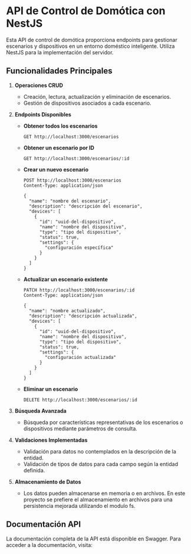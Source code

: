 # API de Control de Domótica con NestJS

Esta API de control de domótica proporciona endpoints para gestionar escenarios y dispositivos en un entorno doméstico inteligente. Utiliza NestJS para la implementación del servidor.

## Funcionalidades Principales

1. **Operaciones CRUD**
   - Creación, lectura, actualización y eliminación de escenarios.
   - Gestión de dispositivos asociados a cada escenario.

2. **Endpoints Disponibles**

   - **Obtener todos los escenarios**
     ```
     GET http://localhost:3000/escenarios
     ```

   - **Obtener un escenario por ID**
     ```
     GET http://localhost:3000/escenarios/:id
     ```

   - **Crear un nuevo escenario**
     ```
     POST http://localhost:3000/escenarios
     Content-Type: application/json

     {
       "name": "nombre del escenario",
       "description": "descripción del escenario",
       "devices": [
         {
           "id": "uuid-del-dispositivo",
           "name": "nombre del dispositivo",
           "type": "tipo del dispositivo",
           "status": true,
           "settings": {
             "configuración específica"
           }
         }
       ]
     }
     ```

   - **Actualizar un escenario existente**
     ```
     PATCH http://localhost:3000/escenarios/:id
     Content-Type: application/json

     {
       "name": "nombre actualizado",
       "description": "descripción actualizada",
       "devices": [
         {
           "id": "uuid-del-dispositivo",
           "name": "nombre del dispositivo",
           "type": "tipo del dispositivo",
           "status": true,
           "settings": {
             "configuración actualizada"
           }
         }
       ]
     }
     ```

   - **Eliminar un escenario**
     ```
     DELETE http://localhost:3000/escenarios/:id
     ```

3. **Búsqueda Avanzada**
   - Búsqueda por características representativas de los escenarios o dispositivos mediante parámetros de consulta.

4. **Validaciones Implementadas**
   - Validación para datos no contemplados en la descripción de la entidad.
   - Validación de tipos de datos para cada campo según la entidad definida.

5. **Almacenamiento de Datos**
   - Los datos pueden almacenarse en memoria o en archivos. En este proyecto se prefiere el almacenamiento en archivos para una persistencia mejorada utilizando el modulo fs.

## Documentación API

La documentación completa de la API está disponible en Swagger. Para acceder a la documentación, visita:

